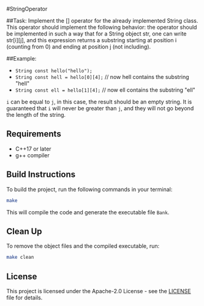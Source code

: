 #StringOperator

##Task:
Implement the [] operator for the already implemented String class.
This operator should implement the following behavior: the operator should be implemented in such a way that for a String object str, one can write str[i][j], and this expression returns a substring starting at position i (counting from 0) and ending at position j (not including).

##Example:
- `String const hello("hello");`
- `String const hell = hello[0][4];` // now hell contains the substring "hell"
- `String const ell = hello[1][4];`  // now ell contains the substring "ell"

`i` can be equal to `j`, in this case, the result should be an empty string. It is guaranteed that `i` will never be greater than `j`, and they will not go beyond the length of the string.

## Requirements

- C++17 or later
- g++ compiler

## Build Instructions

To build the project, run the following commands in your terminal:

```bash
make
```

This will compile the code and generate the executable file `Bank`.

## Clean Up

To remove the object files and the compiled executable, run:

```bash
make clean
```

## License

This project is licensed under the Apache-2.0 License - see the [LICENSE](LICENSE) file for details.
